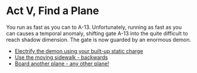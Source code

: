 # Act V, Find a Plane

You run as fast as you can to A-13. Unfortunately, running as fast as
you can causes a temporal anomaly, shifting gate A-13 into the quite
difficult to reach shadow dimension. The gate is now guarded by an
enormous demon.

  * [Electrify the demon using your built-up static charge](./2a.md)
  * [Use the moving sidewalk - backwards](./2b.md)
  * [Board another plane - any other plane!](./2c.md)
